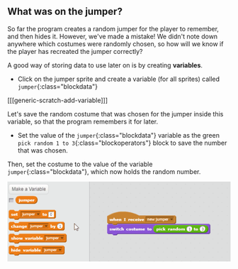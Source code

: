 ## What was on the jumper?

So far the program creates a random jumper for the player to remember, and then hides it. However, we've made a mistake! We didn't note down anywhere which costumes were randomly chosen, so how will we know if the player has recreated the jumper correctly?

A good way of storing data to use later on is by creating **variables**.

+ Click on the jumper sprite and create a variable (for all sprites) called `jumper`{:class="blockdata"}

[[[generic-scratch-add-variable]]]

Let's save the random costume that was chosen for the jumper inside this variable, so that the program remembers it for later.

+ Set the value of the `jumper`{:class="blockdata"} variable as the green `pick random 1 to 3`{:class="blockoperators"} block to save the number that was chosen.

Then, set the costume to the value of the variable `jumper`{:class="blockdata"}, which now holds the random number.

![Save as variable](images/save-as-variable.gif)
